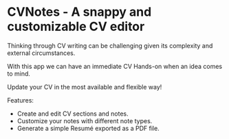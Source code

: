 # CVNotes - A snappy and customizable CV editor

Thinking through CV writing can be challenging given its complexity and external circumstances.

With this app we can have an immediate CV Hands-on when an idea comes to mind.

Update your CV in the most available and flexible way!

Features:
- Create and edit CV sections and notes.
- Customize your notes with different note types.
- Generate a simple Resumé exported as a PDF file.
